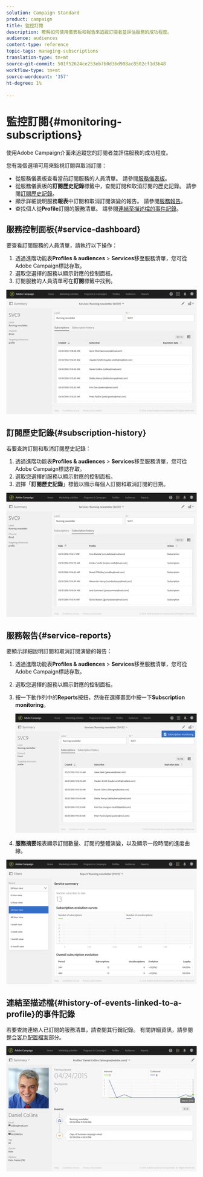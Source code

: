 ```yaml
---
solution: Campaign Standard
product: campaign
title: 監控訂閱
description: 瞭解如何使用儀表板和報告來追蹤訂閱者並評估服務的成功程度。
audience: audiences
content-type: reference
topic-tags: managing-subscriptions
translation-type: tm+mt
source-git-commit: 501f52624ce253eb7b0d36d908ac8502cf1d3b48
workflow-type: tm+mt
source-wordcount: '357'
ht-degree: 1%

---
```



# 監控訂閱{#monitoring-subscriptions}

使用Adobe Campaign介面來追蹤您的訂閱者並評估服務的成功程度。

您有幾個選項可用來監視訂閱與取消訂閱：

* 從服務儀表板查看當前訂閱服務的人員清單。 請參閱[服務儀表板](#service-dashboard)。
* 從服務儀表板的&#x200B;**訂閱歷史記錄**&#x200B;標籤中，查閱訂閱和取消訂閱的歷史記錄。 請參閱[訂閱歷史記錄](#subscription-history)。
* 顯示詳細說明服務&#x200B;**報表**&#x200B;中訂閱和取消訂閱演變的報告。 請參閱[服務報告](#service-reports)。
* 查找個人從&#x200B;**Profile**&#x200B;訂閱的服務清單。 請參閱[連結至描述檔的事件記錄](#history-of-events-linked-to-a-profile)。

## 服務控制面板{#service-dashboard}

要查看訂閱服務的人員清單，請執行以下操作：

1. 透過進階功能表&#x200B;**Profiles &amp; audiences** > **Services**&#x200B;移至服務清單，您可從Adobe Campaign標誌存取。
1. 選取您選擇的服務以顯示對應的控制面板。
1. 訂閱服務的人員清單可在&#x200B;**訂閱**&#x200B;標籤中找到。

![](assets/lp_monitoring_subscriptions_1.png)

## 訂閱歷史記錄{#subscription-history}

若要查詢訂閱和取消訂閱歷史記錄：

1. 透過進階功能表&#x200B;**Profiles &amp; audiences** > **Services**&#x200B;移至服務清單，您可從Adobe Campaign標誌存取。
1. 選取您選擇的服務以顯示對應的控制面板。
1. 選擇「**訂閱歷史記錄**」標籤以顯示每個人訂閱和取消訂閱的日期。

![](assets/lp_monitoring_subscriptions_2.png)

## 服務報告{#service-reports}

要顯示詳細說明訂閱和取消訂閱演變的報告：

1. 透過進階功能表&#x200B;**Profiles &amp; audiences** > **Services**&#x200B;移至服務清單，您可從Adobe Campaign標誌存取。
1. 選取您選擇的服務以顯示對應的控制面板。
1. 按一下動作列中的&#x200B;**Reports**&#x200B;按鈕，然後在選擇畫面中按一下&#x200B;**Subscription monitoring**。

   ![](assets/lp_monitoring_subscriptions_3.png)

1. **服務摘要**&#x200B;報表顯示訂閱數量、訂閱的整體演變，以及顯示一段時間的進度曲線。

![](assets/lp_monitoring_subscriptions_4.png)

## 連結至描述檔{#history-of-events-linked-to-a-profile}的事件記錄

若要查詢連絡人已訂閱的服務清單，請查閱其行銷記錄。 有關詳細資訊，請參閱[整合客戶配置檔案](../../audiences/using/integrated-customer-profile.md)部分。

![](assets/lp_monitoring_subscriptions_5.png)

